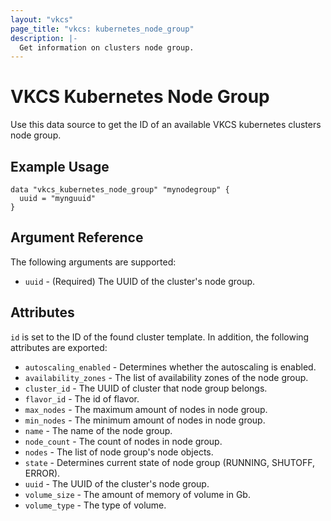 ```yaml
---
layout: "vkcs"
page_title: "vkcs: kubernetes_node_group"
description: |-
  Get information on clusters node group.
---
```


# VKCS Kubernetes Node Group

Use this data source to get the ID of an available VKCS kubernetes clusters node group.

## Example Usage
```hcl
data "vkcs_kubernetes_node_group" "mynodegroup" {
  uuid = "mynguuid"
}
```

## Argument Reference

The following arguments are supported:

* `uuid` - (Required) The UUID of the cluster's node group.

    
## Attributes
`id` is set to the ID of the found cluster template. In addition, the following
attributes are exported:

* `autoscaling_enabled` - Determines whether the autoscaling is enabled.
* `availability_zones` - The list of availability zones of the node group.
* `cluster_id` - The UUID of cluster that node group belongs.
* `flavor_id` - The id of flavor.
* `max_nodes` - The maximum amount of nodes in node group.
* `min_nodes` - The minimum amount of nodes in node group.
* `name` - The name of the node group.
* `node_count` - The count of nodes in node group.
* `nodes` - The list of node group's node objects.
* `state` - Determines current state of node group (RUNNING, SHUTOFF, ERROR).
* `uuid` - The UUID of the cluster's node group.
* `volume_size` - The amount of memory of volume in Gb.
* `volume_type` - The type of volume.
